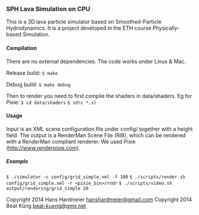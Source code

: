 ### SPH Lava Simulation on CPU ###

This is a 3D lava particle simulator based on Smoothed-Particle Hydrodynamics.
It is a project developed in the ETH course Physically-based Simulation.


#### Compilation ####
There are no external dependencies. The code works under Linux & Mac.

Release build:
`$ make`

Debug build:
`$ make debug`

Then to render you need to first compile the shaders in data/shaders. Eg for
Pixie:
`$ cd data/shaders`
`$ sdrc *.sl`


#### Usage ####
Input is an XML scene configuration file under config/ together with a height
field.
The output is a RenderMan Scene File (RIB), which can be rendered with a
RenderMan compliant renderer. We used Pixie (http://www.renderpixie.com).

##### Example #####
`$ ./simulator -c config/grid_simple.xml -f 100`
`$ ./scripts/render.sh config/grid_simple.xml -r <pixie_bin>/rndr`
`$ ./scripts/video.sh output/rendering/grid_simple 20`


Copyright 2014 Hans Hardmeier <hanshardmeier@gmail.com>
Copyright 2014 Beat Küng <beat-kueng@gmx.net>

